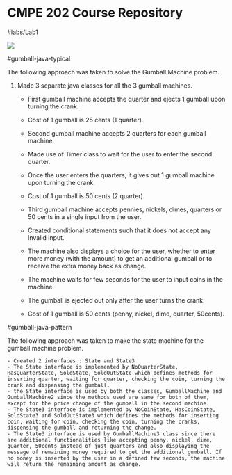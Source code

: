 # CMPE 202 Course Repository

#labs/Lab1

<html>
<img src="D:\202cmpe\cmpe202\labs\lab1\gumball-machines.png"></img></html>

#gumball-java-typical

The following approach was taken to solve the Gumball Machine problem.

1. Made 3 separate java classes for all the 3 gumball machines. 
	- First gumball machine accepts the quarter and ejects 1 gumball upon turning the crank.
	- Cost of 1 gumball is 25 cents (1 quarter).

	- Second gumball machine accepts 2 quarters for each gumball machine.
	- Made use of Timer class to wait for the user to enter the second quarter.
	- Once the user enters the quarters, it gives out 1 gumball machine upon turning the crank.
	- Cost of 1 gumball is 50 cents (2 quarter).

	- Third gumball machine accepts pennies, nickels, dimes, quarters or 50 cents in a single input from the user. 
	- Created conditional statements such that it does not accept any invalid input.
	- The machine also displays a choice for the user, whether to enter more money (with the amount) to get an additional gumball or to receive the extra money back as change.
	- The machine waits for few seconds for the user to input coins in the machine.
	- The gumball is ejected out only after the user turns the crank.
	- Cost of 1 gumball is 50 cents (penny, nickel, dime, quarter, 50cents).


#gumball-java-pattern

The following approach was taken to make the state machine for the gumball machine problem.

	- Created 2 interfaces : State and State3
	- The State interface is implemented by NoQuarterState, HasQuarterState, SoldState, SoldOutState which defines methods for inserting quarter, waiting for quarter, checking the coin, turning the crank and dispensing the gumball.
	- the State interface is used by both the classes, GumballMachine and GumballMachine2 since the methods used are same for both of them, except for the price change of the gumball in the second machine.
	- The State3 interface is implemented by NoCoinState, HasCoinState, SoldState3 and SoldOutState3 which defines the methods for inserting coin, waiting for coin, checking the coin, turning the cranks, dispensing the gumball and returning the change.
	- The State3 interface is used by GumballMachine3 class since there are additional functionalities like accepting penny, nickel, dime, quarter, 50cents instead of just quarters and also displaying the message of remaining money required to get the additional gumball. If no money is inserted by the user in a defined few seconds, the machine will return the remaining amount as change.



